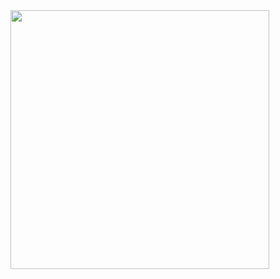 <img src="https://i.postimg.cc/50XJFFLT/Simulator-Screenshot-i-Phone-15-2024-04-08-at-10-48-20.png" width="414"/>
